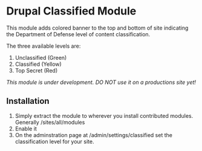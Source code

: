 # Drupal Classified Module

This module adds colored banner to the top and bottom of site indicating the Department of Defense level of content classification.

The three available levels are:
1.  Unclassified (Green)
2.  Classified (Yellow)
3.  Top Secret (Red)

*This module is under development. DO NOT use it on a productions site yet!*

## Installation

1.  Simply extract the module to wherever you install contributed modules. Generally /sites/all/modules
2.  Enable it 
3.  On the adminstration page at /admin/settings/classified set the classification level for your site.

